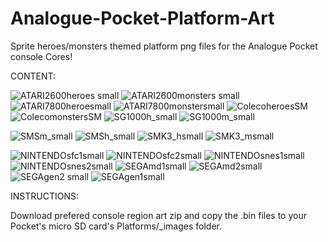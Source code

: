 # Analogue-Pocket-Platform-Art
Sprite heroes/monsters themed platform png files for the Analogue Pocket console Cores!

CONTENT:

![ATARI2600heroes small](https://user-images.githubusercontent.com/123542883/218760884-c90e9930-817a-4bec-87a4-a48a8920f5aa.png)
![ATARI2600monsters small](https://user-images.githubusercontent.com/123542883/218760926-fd002fc6-f325-40bf-b421-06f52a5b2366.png)
![ATARI7800heroesmall](https://user-images.githubusercontent.com/123542883/219232678-7e423239-b5bc-43d2-a371-c3ce1f6cccc8.png)
![ATARI7800monstersmall](https://user-images.githubusercontent.com/123542883/219232687-7c5748cc-627f-4694-8f79-ce2ae21699a8.png)
![ColecoheroesSM](https://user-images.githubusercontent.com/123542883/219232745-95cbc7a1-bb63-477f-8698-601214026309.png)
![ColecomonstersSM](https://user-images.githubusercontent.com/123542883/219232757-68dca978-6cf8-41c2-9713-af9f0f3b45c5.png)
![SG1000h_small](https://user-images.githubusercontent.com/123542883/219678517-e64af34e-9131-4cfc-bc03-1cfe80a15853.png)
![SG1000m_small](https://user-images.githubusercontent.com/123542883/219678535-4333b302-dd19-41f2-9f22-0b0aa187e169.png)

![SMSm_small](https://user-images.githubusercontent.com/123542883/219678605-b069debb-eb0d-4886-b08e-c98da944274f.png)
![SMSh_small](https://user-images.githubusercontent.com/123542883/219678586-0b4cde47-f477-486a-b54c-d6f2790bf599.png)
![SMK3_hsmall](https://user-images.githubusercontent.com/123542883/219868273-9122960b-4676-4379-87c5-654d3359af07.png)
![SMK3_msmall](https://user-images.githubusercontent.com/123542883/219868276-f956abbd-9652-4792-8e2a-80575001af37.png)


![NINTENDOsfc1small](https://user-images.githubusercontent.com/123542883/218719375-e968ceb3-99cb-4822-ad4a-2c792d10ce3e.png)
![NINTENDOsfc2small](https://user-images.githubusercontent.com/123542883/218719394-d73edd76-baef-43f3-84e4-9a847806fe39.png)
![NINTENDOsnes1small](https://user-images.githubusercontent.com/123542883/218719409-8cd341e5-8704-4d96-9ef5-19dff981c8ac.png)
![NINTENDOsnes2small](https://user-images.githubusercontent.com/123542883/218719424-1bc4a906-9452-434f-a6d5-01917eb0322c.png)
![SEGAmd1small](https://user-images.githubusercontent.com/123542883/218719555-0a79b5f6-0dad-4195-ac55-123f9bd31516.png)
![SEGAmd2small](https://user-images.githubusercontent.com/123542883/218719582-a81220c6-ab77-4ebd-8c01-fca749bb910d.png)
![SEGAgen2 small](https://user-images.githubusercontent.com/123542883/218718237-85a0e063-37f6-4038-ba54-e13c4b042be3.png)
![SEGAgen1small](https://user-images.githubusercontent.com/123542883/218719316-af1bf242-555f-4437-b73b-66ddc409de36.png)

INSTRUCTIONS:

Download prefered console region art zip and copy the .bin files to your Pocket's micro SD card's Platforms/_images folder.

